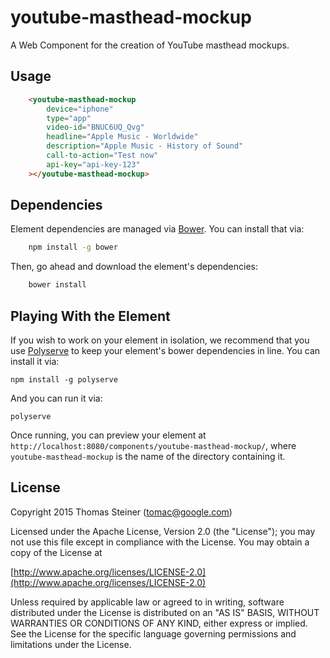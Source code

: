 # youtube-masthead-mockup

A Web Component for the creation of YouTube masthead mockups.

## Usage ##
```html
    <youtube-masthead-mockup
        device="iphone"
        type="app"
        video-id="BNUC6UQ_Qvg"
        headline="Apple Music - Worldwide"
        description="Apple Music - History of Sound"
        call-to-action="Test now"
        api-key="api-key-123"
    ></youtube-masthead-mockup>
```

## Dependencies

Element dependencies are managed via [Bower](http://bower.io/). You can
install that via:

```bash
    npm install -g bower
```

Then, go ahead and download the element's dependencies:

```bash
    bower install
```


## Playing With the Element

If you wish to work on your element in isolation, we recommend that you use
[Polyserve](https://github.com/PolymerLabs/polyserve) to keep your element's
bower dependencies in line. You can install it via:

    npm install -g polyserve

And you can run it via:

    polyserve

Once running, you can preview your element at
`http://localhost:8080/components/youtube-masthead-mockup/`, where `youtube-masthead-mockup` is the name of the directory containing it.


## License

Copyright 2015 Thomas Steiner (tomac@google.com)

Licensed under the Apache License, Version 2.0 (the "License");
you may not use this file except in compliance with the License.
You may obtain a copy of the License at

[http://www.apache.org/licenses/LICENSE-2.0](http://www.apache.org/licenses/LICENSE-2.0)

Unless required by applicable law or agreed to in writing, software
distributed under the License is distributed on an "AS IS" BASIS,
WITHOUT WARRANTIES OR CONDITIONS OF ANY KIND, either express or implied.
See the License for the specific language governing permissions and
limitations under the License.
